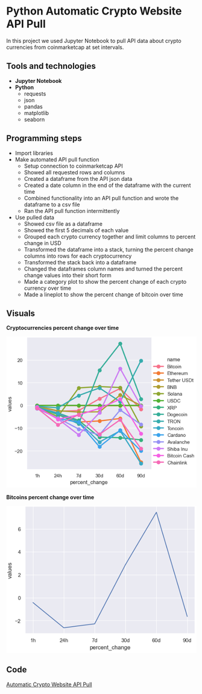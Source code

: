 # Python Automatic Crypto Website API Pull
In this project we used Jupyter Notebook to pull API data about crypto currencies from coinmarketcap at set intervals. 

## Tools and technologies
- **Jupyter Notebook**
- **Python**
  - requests
  - json
  - pandas
  - matplotlib
  - seaborn

## Programming steps
- Import libraries
- Make automated API pull function
  - Setup connection to coinmarketcap API
  - Showed all requested rows and columns
  - Created a dataframe from the API json data
  - Created a date column in the end of the dataframe with the current time
  - Combined functionality into an API pull function and wrote the dataframe to a csv file
  - Ran the API pull function intermittently
- Use pulled data
  - Showed csv file as a dataframe
  - Showed the first 5 decimals of each value
  - Grouped each crypto currency together and limit columns to percent change in USD
  - Transformed the dataframe into a stack, turning the percent change columns into rows for each cryptocurrency
  - Transformed the stack back into a dataframe
  - Changed the dataframes column names and turned the percent change values into their short form
  - Made a category plot to show the percent change of each crypto currency over time
  - Made a lineplot to show the percent change of bitcoin over time

 ## Visuals
**Cryptocurrencies percent change over time**

![Catplot over cryptocurrencies percent change over time](catplot_percent_change_cryptocurrencies.png)

**Bitcoins percent change over time**

![Lineplot over bitcoins percent change over time](lineplot_percent_change_bitcoin.png)

 ## Code
 [Automatic Crypto Website API Pull](automating_crypto_website_api_pull.ipynb)
